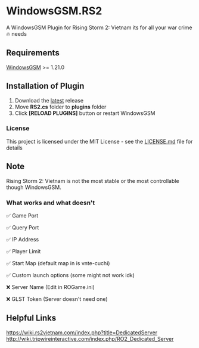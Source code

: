 # WindowsGSM.RS2
A WindowsGSM Plugin for Rising Storm 2: Vietnam its for all your war crime🔥 needs



## Requirements
[WindowsGSM](https://github.com/WindowsGSM/WindowsGSM) >= 1.21.0

## Installation of Plugin 
1. Download the [latest](https://github.com/s3nts/WindowsGSM.RS2/releases/latest) release
1. Move **RS2.cs** folder to **plugins** folder
1. Click **[RELOAD PLUGINS]** button or restart WindowsGSM

### License
This project is licensed under the MIT License - see the [LICENSE.md](https://github.com/s3nts/WindowsGSM.RS2/blob/master/LICENSE) file for details

## Note
Rising Storm 2: Vietnam is not the most stable or the most controllable though WindowsGSM.

### What works and what doesn't
✅ Game Port 

✅ Query Port

✅ IP Address 

✅ Player Limit

✅ Start Map (default map in is vnte-cuchi)

✅ Custom launch options (some might not work idk)

❌ Server Name (Edit in ROGame.ini)

❌ GLST Token  (Server doesn't need one)


## Helpful Links 
 https://wiki.rs2vietnam.com/index.php?title=DedicatedServer 
 http://wiki.tripwireinteractive.com/index.php/RO2_Dedicated_Server